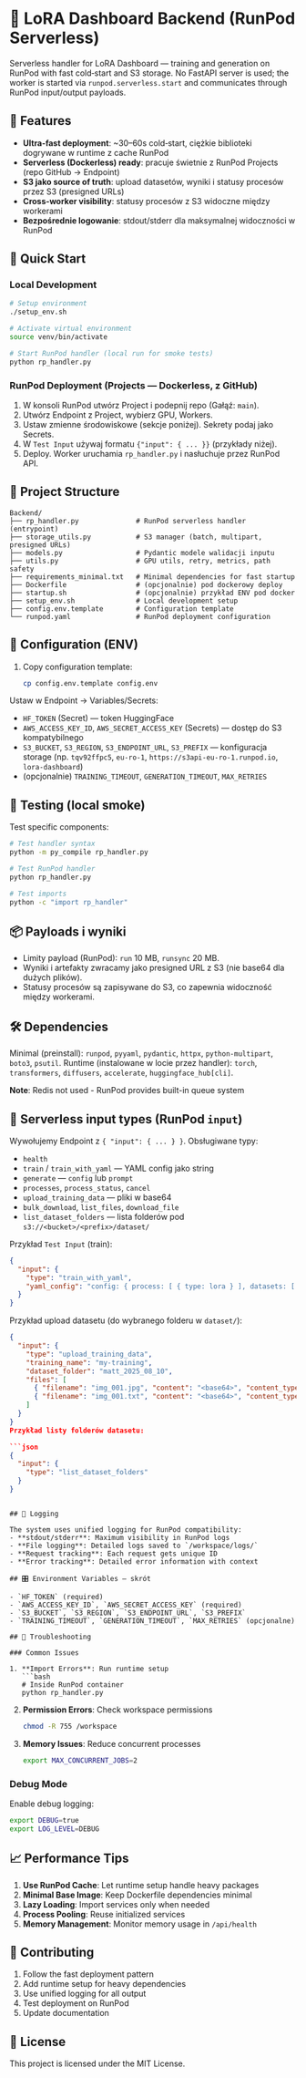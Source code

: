 # 🚀 LoRA Dashboard Backend (RunPod Serverless)

Serverless handler for LoRA Dashboard — training and generation on RunPod with fast cold‑start and S3 storage. No FastAPI server is used; the worker is started via `runpod.serverless.start` and communicates through RunPod input/output payloads.

## 🎯 Features

- **Ultra‑fast deployment**: ~30–60s cold‑start, ciężkie biblioteki dogrywane w runtime z cache RunPod
- **Serverless (Dockerless) ready**: pracuje świetnie z RunPod Projects (repo GitHub → Endpoint)
- **S3 jako source of truth**: upload datasetów, wyniki i statusy procesów przez S3 (presigned URLs)
- **Cross‑worker visibility**: statusy procesów z S3 widoczne między workerami
- **Bezpośrednie logowanie**: stdout/stderr dla maksymalnej widoczności w RunPod

## 🚀 Quick Start

### Local Development

```bash
# Setup environment
./setup_env.sh

# Activate virtual environment  
source venv/bin/activate

# Start RunPod handler (local run for smoke tests)
python rp_handler.py
```

### RunPod Deployment (Projects — Dockerless, z GitHub)

1) W konsoli RunPod utwórz Project i podepnij repo (Gałąź: `main`).
2) Utwórz Endpoint z Project, wybierz GPU, Workers.
3) Ustaw zmienne środowiskowe (sekcje poniżej). Sekrety podaj jako Secrets.
4) W `Test Input` używaj formatu `{"input": { ... }}` (przykłady niżej).
5) Deploy. Worker uruchamia `rp_handler.py` i nasłuchuje przez RunPod API.

## 📁 Project Structure

```
Backend/
├── rp_handler.py              # RunPod serverless handler (entrypoint)
├── storage_utils.py           # S3 manager (batch, multipart, presigned URLs)
├── models.py                  # Pydantic modele walidacji inputu
├── utils.py                   # GPU utils, retry, metrics, path safety
├── requirements_minimal.txt   # Minimal dependencies for fast startup
├── Dockerfile                 # (opcjonalnie) pod dockerowy deploy
├── startup.sh                 # (opcjonalnie) przykład ENV pod docker
├── setup_env.sh               # Local development setup
├── config.env.template        # Configuration template
└── runpod.yaml                # RunPod deployment configuration
```

## 🔧 Configuration (ENV)

1. Copy configuration template:
   ```bash
   cp config.env.template config.env
   ```

Ustaw w Endpoint → Variables/Secrets:

- `HF_TOKEN` (Secret) — token HuggingFace
- `AWS_ACCESS_KEY_ID`, `AWS_SECRET_ACCESS_KEY` (Secrets) — dostęp do S3 kompatybilnego
- `S3_BUCKET`, `S3_REGION`, `S3_ENDPOINT_URL`, `S3_PREFIX` — konfiguracja storage (np. `tqv92ffpc5`, `eu-ro-1`, `https://s3api-eu-ro-1.runpod.io`, `lora-dashboard`)
- (opcjonalnie) `TRAINING_TIMEOUT`, `GENERATION_TIMEOUT`, `MAX_RETRIES`

## 🧪 Testing (local smoke)

Test specific components:
```bash
# Test handler syntax
python -m py_compile rp_handler.py

# Test RunPod handler
python rp_handler.py

# Test imports
python -c "import rp_handler"
```

## 📦 Payloads i wyniki

- Limity payload (RunPod): `run` 10 MB, `runsync` 20 MB.
- Wyniki i artefakty zwracamy jako presigned URL z S3 (nie base64 dla dużych plików).
- Statusy procesów są zapisywane do S3, co zapewnia widoczność między workerami.

## 🛠️ Dependencies

Minimal (preinstall): `runpod`, `pyyaml`, `pydantic`, `httpx`, `python-multipart`, `boto3`, `psutil`.
Runtime (instalowane w locie przez handler): `torch`, `transformers`, `diffusers`, `accelerate`, `huggingface_hub[cli]`.

**Note**: Redis not used - RunPod provides built-in queue system

## 🔄 Serverless input types (RunPod `input`)

Wywołujemy Endpoint z `{ "input": { ... } }`. Obsługiwane typy:

- `health`
- `train` / `train_with_yaml` — YAML config jako string
- `generate` — `config` lub `prompt`
- `processes`, `process_status`, `cancel`
- `upload_training_data` — pliki w base64
- `bulk_download`, `list_files`, `download_file`
- `list_dataset_folders` — lista folderów pod `s3://<bucket>/<prefix>/dataset/`

Przykład `Test Input` (train):

```json
{
  "input": {
    "type": "train_with_yaml",
    "yaml_config": "config: { process: [ { type: lora } ], datasets: [ { folder_path: 'my-training' } ] }"
  }
}
```

Przykład upload datasetu (do wybranego folderu w `dataset/`):

```json
{
  "input": {
    "type": "upload_training_data",
    "training_name": "my-training",
    "dataset_folder": "matt_2025_08_10",
    "files": [
      { "filename": "img_001.jpg", "content": "<base64>", "content_type": "image/jpeg" },
      { "filename": "img_001.txt", "content": "<base64>", "content_type": "text/plain" }
    ]
  }
}
Przykład listy folderów datasetu:

```json
{
  "input": {
    "type": "list_dataset_folders"
  }
}
```
```

## 📝 Logging

The system uses unified logging for RunPod compatibility:
- **stdout/stderr**: Maximum visibility in RunPod logs
- **File logging**: Detailed logs saved to `/workspace/logs/`
- **Request tracking**: Each request gets unique ID
- **Error tracking**: Detailed error information with context

## 🎛️ Environment Variables — skrót

- `HF_TOKEN` (required)
- `AWS_ACCESS_KEY_ID`, `AWS_SECRET_ACCESS_KEY` (required)
- `S3_BUCKET`, `S3_REGION`, `S3_ENDPOINT_URL`, `S3_PREFIX`
- `TRAINING_TIMEOUT`, `GENERATION_TIMEOUT`, `MAX_RETRIES` (opcjonalne)

## 🚨 Troubleshooting

### Common Issues

1. **Import Errors**: Run runtime setup
   ```bash
   # Inside RunPod container
   python rp_handler.py
   ```

2. **Permission Errors**: Check workspace permissions
   ```bash
   chmod -R 755 /workspace
   ```

3. **Memory Issues**: Reduce concurrent processes
   ```bash
   export MAX_CONCURRENT_JOBS=2
   ```

### Debug Mode

Enable debug logging:
```bash
export DEBUG=true
export LOG_LEVEL=DEBUG
```

## 📈 Performance Tips

1. **Use RunPod Cache**: Let runtime setup handle heavy packages
2. **Minimal Base Image**: Keep Dockerfile dependencies minimal  
3. **Lazy Loading**: Import services only when needed
4. **Process Pooling**: Reuse initialized services
5. **Memory Management**: Monitor memory usage in `/api/health`

## 🤝 Contributing

1. Follow the fast deployment pattern
2. Add runtime setup for heavy dependencies
3. Use unified logging for all output
4. Test deployment on RunPod
5. Update documentation

## 📄 License

This project is licensed under the MIT License.